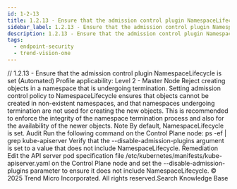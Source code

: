 ```yaml
---
id: 1-2-13
title: 1.2.13 - Ensure that the admission control plugin NamespaceLifecycle is set (Automated)
sidebar_label: 1.2.13 - Ensure that the admission control plugin NamespaceLifecycle is set (Automated)
description: 1.2.13 - Ensure that the admission control plugin NamespaceLifecycle is set (Automated)
tags:
  - endpoint-security
  - trend-vision-one
---
```


/*<![CDATA[*/ $('#title').html($('meta[name=map-description]').attr('content')); /*]]>*/ 1.2.13 - Ensure that the admission control plugin NamespaceLifecycle is set (Automated) Profile applicability: Level 2 - Master Node Reject creating objects in a namespace that is undergoing termination. Setting admission control policy to NamespaceLifecycle ensures that objects cannot be created in non-existent namespaces, and that namespaces undergoing termination are not used for creating the new objects. This is recommended to enforce the integrity of the namespace termination process and also for the availability of the newer objects. Note By default, NamespaceLifecycle is set. Audit Run the following command on the Control Plane node: ps -ef | grep kube-apiserver Verify that the --disable-admission-plugins argument is set to a value that does not include NamespaceLifecycle. Remediation Edit the API server pod specification file /etc/kubernetes/manifests/kube-apiserver.yaml on the Control Plane node and set the --disable-admission-plugins parameter to ensure it does not include NamespaceLifecycle. © 2025 Trend Micro Incorporated. All rights reserved.Search Knowledge Base